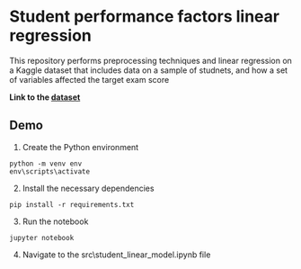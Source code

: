 # Student performance factors linear regression

This repository performs preprocessing techniques and linear regression on a Kaggle dataset that includes data on a sample of studnets, and how a set of variables affected the target exam score

**Link to the [dataset](https://www.kaggle.com/datasets/lainguyn123/student-performance-factors)**

## Demo

1. Create the Python environment

```shell
python -m venv env
env\scripts\activate
```

2. Install the necessary dependencies

```shell
pip install -r requirements.txt
```

3. Run the notebook

```shell
jupyter notebook
```

4. Navigate to the src\student_linear_model.ipynb file
